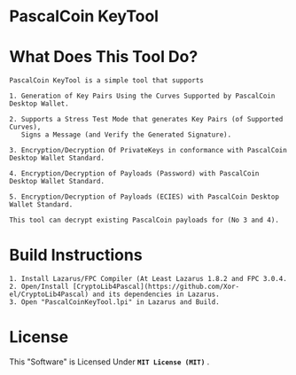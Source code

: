 # PascalCoin KeyTool

# What Does This Tool Do?

```
PascalCoin KeyTool is a simple tool that supports

1. Generation of Key Pairs Using the Curves Supported by PascalCoin Desktop Wallet.

2. Supports a Stress Test Mode that generates Key Pairs (of Supported Curves),
   Signs a Message (and Verify the Generated Signature).
   
3. Encryption/Decryption Of PrivateKeys in conformance with PascalCoin Desktop Wallet Standard.

4. Encryption/Decryption of Payloads (Password) with PascalCoin Desktop Wallet Standard.

5. Encryption/Decryption of Payloads (ECIES) with PascalCoin Desktop Wallet Standard.

This tool can decrypt existing PascalCoin payloads for (No 3 and 4).

```

# Build Instructions

```
1. Install Lazarus/FPC Compiler (At Least Lazarus 1.8.2 and FPC 3.0.4.
2. Open/Install [CryptoLib4Pascal](https://github.com/Xor-el/CryptoLib4Pascal) and its dependencies in Lazarus.
3. Open "PascalCoinKeyTool.lpi" in Lazarus and Build.

```

# License

This "Software" is Licensed Under  **`MIT License (MIT)`** .
